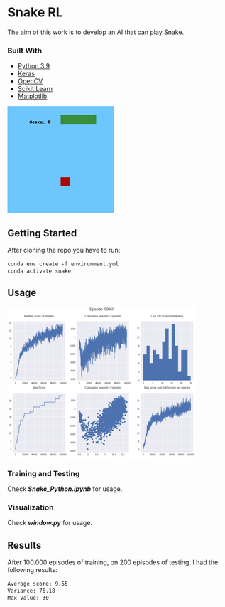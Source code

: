 # Snake RL

The aim of this work is to develop an AI that can play Snake.


### Built With

* [Python 3.9](https://www.python.org)
* [Keras](https://keras.io/)
* [OpenCV](https://opencv.org/)
* [Scikit Learn](https://scikit-learn.org/stable/) 
* [Matplotlib](https://matplotlib.org/)

![Playing game](img/movie.gif "Game")

## Getting Started

After cloning the repo you have to run:

```
conda env create -f environment.yml
conda activate snake
```

## Usage

![Training results](img/results.png "Results")

### Training and Testing

Check ***Snake_Python.ipynb*** for usage.

### Visualization 

Check ***window.py*** for usage.

## Results 

After 100.000 episodes of training, on 200 episodes of testing, I had the following results:

```
Average score: 9.55 
Variance: 76.18 
Max Value: 30
```

